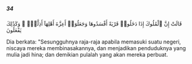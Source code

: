 ##### 34

<span class="ayah">قَالَتْ إِنَّ ٱلْمُلُوكَ إِذَا دَخَلُوا۟ قَرْيَةً أَفْسَدُوهَا وَجَعَلُوٓا۟ أَعِزَّةَ أَهْلِهَآ أَذِلَّةًۭ ۖ وَكَذَٰلِكَ يَفْعَلُونَ</span>

<span class="ayah_translation">Dia berkata: "Sesungguhnya raja-raja apabila memasuki suatu negeri, niscaya mereka membinasakannya, dan menjadikan penduduknya yang mulia jadi hina; dan demikian pulalah yang akan mereka perbuat.</span>

